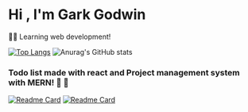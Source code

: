 # Hi , I'm Gark Godwin
🙋‍♂️ Learning web development!

[![Top Langs](https://github-readme-stats.vercel.app/api/top-langs/?username=garkgodwin&hide=scss,css,html,less&theme=dracula)](https://github.com/garkgodwin)  ![Anurag's GitHub stats](https://github-readme-stats.vercel.app/api?username=garkgodwin&theme=dracula)


### Todo list made with react and Project management system with MERN! :woozy_face: :face_with_thermometer:
[![Readme Card](https://github-readme-stats.vercel.app/api/pin/?username=garkgodwin&repo=react-todo-list&theme=dracula)](https://github.com/garkgodwin/react-todo-list)  [![Readme Card](https://github-readme-stats.vercel.app/api/pin/?username=garkgodwin&repo=mern-pms&theme=dracula)](https://github.com/garkgodwin/mern-pms)

